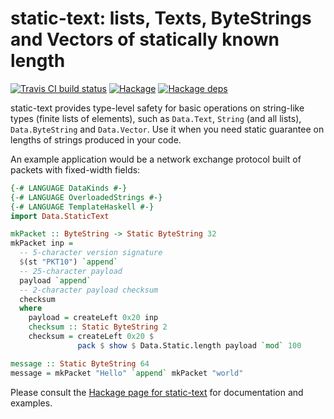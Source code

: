 # static-text: lists, Texts, ByteStrings and Vectors of statically known length

[![Travis CI build status](https://travis-ci.org/dzhus/static-text.svg)](https://travis-ci.org/dzhus/static-text)
[![Hackage](https://img.shields.io/hackage/v/static-text.svg?colorB=5e5184&style=flat)](https://hackage.haskell.org/package/static-text)
[![Hackage deps](https://img.shields.io/hackage-deps/v/static-text.svg)](http://packdeps.haskellers.com/feed?needle=static-text)

static-text provides type-level safety for basic operations on
string-like types (finite lists of elements), such as `Data.Text`,
`String` (and all lists), `Data.ByteString` and `Data.Vector`. Use it
when you need static guarantee on lengths of strings produced in your
code.

An example application would be a network exchange protocol built of
packets with fixed-width fields:

```haskell
{-# LANGUAGE DataKinds #-}
{-# LANGUAGE OverloadedStrings #-}
{-# LANGUAGE TemplateHaskell #-}
import Data.StaticText

mkPacket :: ByteString -> Static ByteString 32
mkPacket inp =
  -- 5-character version signature
  $(st "PKT10") `append`
  -- 25-character payload
  payload `append`
  -- 2-character payload checksum
  checksum
  where
    payload = createLeft 0x20 inp
    checksum :: Static ByteString 2
    checksum = createLeft 0x20 $
               pack $ show $ Data.Static.length payload `mod` 100

message :: Static ByteString 64
message = mkPacket "Hello" `append` mkPacket "world"
```

Please consult the [Hackage page for static-text][hackage-doc] for
documentation and examples.

[hackage-doc]: http://hackage.haskell.org/package/static-text/docs/Data-StaticText.html
